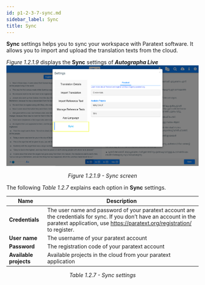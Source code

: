 ```yaml
---
id: p1-2-3-7-sync.md
sidebar_label: Sync
title: Sync
---
```



**Sync** settings helps you to sync your workspace with Paratext software. It allows you to import and upload the translation texts from the cloud.

_Figure 1.2.1.9_ displays the **Sync** settings of **_Autographa Live_**
![alt text](../../../../../../static/AutographaLiveImages/Getting_Started/sync-fig-1.2.1.9.jpg 'Sync screen')
<div align="center"style="font-style: italic;">Figure 1.2.1.9 - Sync screen</div>

The following _Table 1.2.7_ explains each option in **Sync** settings.

| Name                   | Description                                                                                                                                                                                     |
| ---------------------- | ----------------------------------------------------------------------------------------------------------------------------------------------------------------------------------------------- |
| **Credentials**        | The user name and password of your paratext account are the credentials for sync. If you don’t have an account in the paratext application, use https://paratext.org/registration/ to register. |
| **User name**          | The username of your paratext account                                                                                                                                                           |
| **Password**           | The registration code of your paratext account                                                                                                                                                  |
| **Available projects** | Available projects in the cloud from your paratext application                                                                                                                                  |

<div align="center"style="font-style: italic;">Table 1.2.7 - Sync settings</div>
